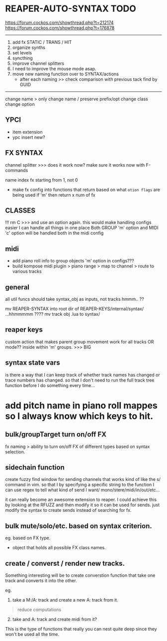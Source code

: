 # REAPER-AUTO-SYNTAX TODO

https://forum.cockos.com/showthread.php?t=212174
https://forum.cockos.com/showthread.php?t=176878

---

1. add fx STATIC / TRANS / HIT
2. organize synths
3. set levels
4. syncthing
5. improve channel splitters
6. I need to improve the mouse mode asap.
7. move new naming function over to SYNTAX/actions
   - after each naming >> check comparison with previous tack find by GUID

---

change name > only change name / preserve prefix/opt
change class
change option

## YPCI

- item extension
- ypc insert new?

## FX SYNTAX

channel splitter >>> does it work now?
make sure it works now with F-commands

name index fx starting from 1, not 0

- make fx config into functions that return based on what `otion flags` are being used
  if 'm' then return x num of fx

## CLASSES

!!! rm C >>> and use an option again. this would make handling configs easier
I can handle all things in one place
Both GROUP 'm' option and MIDI 'c' option will be handled both in the midi config

## midi

- add piano roll info to group objects 'm' option in configs???
- build kompose midi plugin > piano range > map to channel > route to various tracks

## general

all util funcs should take syntax_obj as inputs, not tracks hmmm.. ??

mv REAPER-SYNTAX into root dir of REAPER-KEYS/internal/syntax/ ...hhmmmmm ????
mv track obj .lua to syntax/

## reaper keys

custom action that makes parent group movement work for all tracks OR mode??
inside within 'm' groups. >>> BIG

## syntax state vars

is there a way that I can keep track of whether track names has changed or trace numbers has changed.
so that I don't need to run the full track tree function before I do something every time...

# add pitch name in piano roll mappes so I always know which keys to hit.

## bulk/groupTarget turn on/off FX

fx naming > ability to turn on/off FX of different types based on syntax selection.

## sidechain function

create fuzzy find window for sending channels that works kind of like the
s/ command in vim. so that I by specifying a specific string to the function
I can use regex to tell what kind of send I want/ mono/stere/midi/in/out/etc...

it can really become an awesome extension to reaper. I could achieve this by looking at
the RFUZZ and then modify it so it can be used for sends. just modify the syntax to create
sends instead of searching for fx.

## bulk mute/solo/etc. based on syntax criterion.

eg. based on FX type.

- object that holds all possible FX class names.

## create / converst / render new tracks.

Something interesting will be to create converstion function
that take one track and converts it into the other.

eg.

1. take a M:/A: track and create a new A: track from it.

> reduce computations

2. take and A: track and create midi from it?

This is the type of functions that really you can nest quite deep since they won't
be used all the time.

```

```
